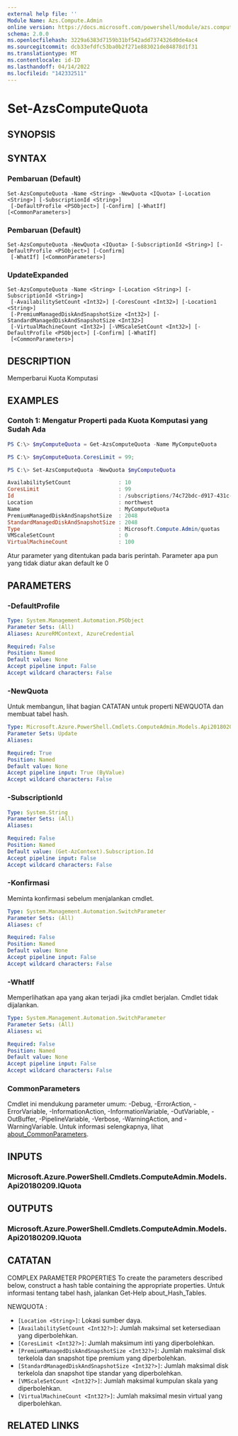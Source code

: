```yaml
---
external help file: ''
Module Name: Azs.Compute.Admin
online version: https://docs.microsoft.com/powershell/module/azs.compute.admin/set-azscomputequota
schema: 2.0.0
ms.openlocfilehash: 3229a6383d7159b31bf542add7374326d0de4ac4
ms.sourcegitcommit: dcb33efdfc53ba0b2f271e883021de84878d1f31
ms.translationtype: MT
ms.contentlocale: id-ID
ms.lasthandoff: 04/14/2022
ms.locfileid: "142332511"
---
```

# Set-AzsComputeQuota

## SYNOPSIS


## SYNTAX

### Pembaruan (Default)
```
Set-AzsComputeQuota -Name <String> -NewQuota <IQuota> [-Location <String>] [-SubscriptionId <String>]
 [-DefaultProfile <PSObject>] [-Confirm] [-WhatIf] [<CommonParameters>]
```

### Pembaruan (Default)
```
Set-AzsComputeQuota -NewQuota <IQuota> [-SubscriptionId <String>] [-DefaultProfile <PSObject>] [-Confirm]
 [-WhatIf] [<CommonParameters>]
```

### UpdateExpanded
```
Set-AzsComputeQuota -Name <String> [-Location <String>] [-SubscriptionId <String>]
 [-AvailabilitySetCount <Int32>] [-CoresCount <Int32>] [-Location1 <String>]
 [-PremiumManagedDiskAndSnapshotSize <Int32>] [-StandardManagedDiskAndSnapshotSize <Int32>]
 [-VirtualMachineCount <Int32>] [-VMScaleSetCount <Int32>] [-DefaultProfile <PSObject>] [-Confirm] [-WhatIf]
 [<CommonParameters>]
```
## DESCRIPTION
Memperbarui Kuota Komputasi

## EXAMPLES

### Contoh 1: Mengatur Properti pada Kuota Komputasi yang Sudah Ada
```powershell
PS C:\> $myComputeQuota = Get-AzsComputeQuota -Name MyComputeQuota

PS C:\> $myComputeQuota.CoresLimit = 99; 

PS C:\> Set-AzsComputeQuota -NewQuota $myComputeQuota

AvailabilitySetCount               : 10
CoresLimit                         : 99
Id                                 : /subscriptions/74c72bdc-d917-431c-a377-8ca80f4238a0/providers/Microsoft.Compute.Admin/locations/northwest/quotas/MyComputeQuota
Location                           : northwest
Name                               : MyComputeQuota
PremiumManagedDiskAndSnapshotSize  : 2048
StandardManagedDiskAndSnapshotSize : 2048
Type                               : Microsoft.Compute.Admin/quotas
VMScaleSetCount                    : 0
VirtualMachineCount                : 100
```

Atur parameter yang ditentukan pada baris perintah.
Parameter apa pun yang tidak diatur akan default ke 0

## PARAMETERS

### -DefaultProfile


```yaml
Type: System.Management.Automation.PSObject
Parameter Sets: (All)
Aliases: AzureRMContext, AzureCredential

Required: False
Position: Named
Default value: None
Accept pipeline input: False
Accept wildcard characters: False

```

### -NewQuota
Untuk membangun, lihat bagian CATATAN untuk properti NEWQUOTA dan membuat tabel hash.

```yaml
Type: Microsoft.Azure.PowerShell.Cmdlets.ComputeAdmin.Models.Api20180209.IQuota
Parameter Sets: Update
Aliases:

Required: True
Position: Named
Default value: None
Accept pipeline input: True (ByValue)
Accept wildcard characters: False

```

### -SubscriptionId


```yaml
Type: System.String
Parameter Sets: (All)
Aliases:

Required: False
Position: Named
Default value: (Get-AzContext).Subscription.Id
Accept pipeline input: False
Accept wildcard characters: False

```

### -Konfirmasi
Meminta konfirmasi sebelum menjalankan cmdlet.

```yaml
Type: System.Management.Automation.SwitchParameter
Parameter Sets: (All)
Aliases: cf

Required: False
Position: Named
Default value: None
Accept pipeline input: False
Accept wildcard characters: False

```

### -WhatIf
Memperlihatkan apa yang akan terjadi jika cmdlet berjalan.
Cmdlet tidak dijalankan.

```yaml
Type: System.Management.Automation.SwitchParameter
Parameter Sets: (All)
Aliases: wi

Required: False
Position: Named
Default value: None
Accept pipeline input: False
Accept wildcard characters: False

```

### CommonParameters
Cmdlet ini mendukung parameter umum: -Debug, -ErrorAction, -ErrorVariable, -InformationAction, -InformationVariable, -OutVariable, -OutBuffer, -PipelineVariable, -Verbose, -WarningAction, and -WarningVariable. Untuk informasi selengkapnya, lihat [about_CommonParameters](http://go.microsoft.com/fwlink/?LinkID=113216).

## INPUTS

### Microsoft.Azure.PowerShell.Cmdlets.ComputeAdmin.Models.Api20180209.IQuota

## OUTPUTS

### Microsoft.Azure.PowerShell.Cmdlets.ComputeAdmin.Models.Api20180209.IQuota



## CATATAN

COMPLEX PARAMETER PROPERTIES To create the parameters described below, construct a hash table containing the appropriate properties. Untuk informasi tentang tabel hash, jalankan Get-Help about_Hash_Tables.

NEWQUOTA <IQuota>: 
  - `[Location <String>]`: Lokasi sumber daya.
  - `[AvailabilitySetCount <Int32?>]`: Jumlah maksimal set ketersediaan yang diperbolehkan.
  - `[CoresLimit <Int32?>]`: Jumlah maksimum inti yang diperbolehkan.
  - `[PremiumManagedDiskAndSnapshotSize <Int32?>]`: Jumlah maksimal disk terkelola dan snapshot tipe premium yang diperbolehkan.
  - `[StandardManagedDiskAndSnapshotSize <Int32?>]`: Jumlah maksimal disk terkelola dan snapshot tipe standar yang diperbolehkan.
  - `[VMScaleSetCount <Int32?>]`: Jumlah maksimal kumpulan skala yang diperbolehkan.
  - `[VirtualMachineCount <Int32?>]`: Jumlah maksimal mesin virtual yang diperbolehkan.

## RELATED LINKS


